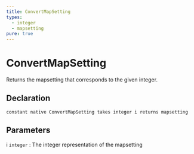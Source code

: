 ```yaml
---
title: ConvertMapSetting
types:
  - integer
  - mapsetting
pure: true
---
```


# ConvertMapSetting
Returns the mapsetting that corresponds to the given integer.

## Declaration

```jass
constant native ConvertMapSetting takes integer i returns mapsetting
```

## Parameters
i `integer`
: The integer representation of the mapsetting
